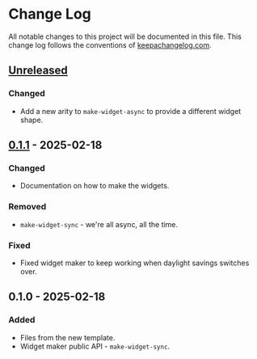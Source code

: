 # Change Log
All notable changes to this project will be documented in this file. This change log follows the conventions of [keepachangelog.com](http://keepachangelog.com/).

## [Unreleased]
### Changed
- Add a new arity to `make-widget-async` to provide a different widget shape.

## [0.1.1] - 2025-02-18
### Changed
- Documentation on how to make the widgets.

### Removed
- `make-widget-sync` - we're all async, all the time.

### Fixed
- Fixed widget maker to keep working when daylight savings switches over.

## 0.1.0 - 2025-02-18
### Added
- Files from the new template.
- Widget maker public API - `make-widget-sync`.

[Unreleased]: https://github.com/quickstart/quickstart/compare/0.1.1...HEAD
[0.1.1]: https://github.com/quickstart/quickstart/compare/0.1.0...0.1.1
